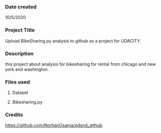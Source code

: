 ### Date created
10/5/2020

### Project Title
Upload BikeSharing.py analysis to github as a project for UDACITY.

### Description
this project about analysis for bikesharing for rental from chicago and new york and washington.

### Files used
1. Dataset

2. Bikesharing.py

### Credits
https://github.com/NorhanOsama/pdsnd_github.


